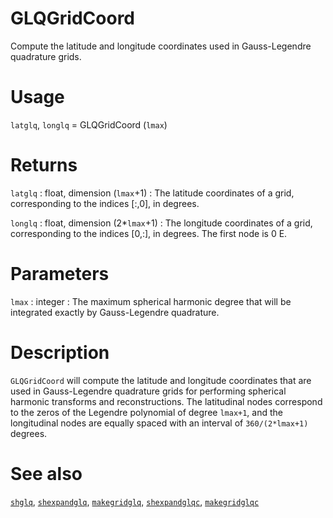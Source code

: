 # GLQGridCoord

Compute the latitude and longitude coordinates used in Gauss-Legendre quadrature grids.

# Usage

`latglq`, `longlq` = GLQGridCoord (`lmax`)

# Returns

`latglq` : float, dimension (`lmax`+1)
:   The latitude coordinates of a grid, corresponding to the indices [:,0], in degrees.

`longlq` : float, dimension (2\*`lmax`+1)
:   The longitude coordinates of a grid, corresponding to the indices [0,:], in degrees. The first node is 0 E.

# Parameters

`lmax` : integer
:   The maximum spherical harmonic degree that will be integrated exactly by Gauss-Legendre quadrature.

# Description

`GLQGridCoord` will compute the latitude and longitude coordinates that are used in Gauss-Legendre quadrature grids for performing spherical harmonic transforms and reconstructions. The latitudinal nodes correspond to the zeros of the Legendre polynomial of degree `lmax+1`, and the longitudinal nodes are equally spaced with an interval of `360/(2*lmax+1)` degrees.

# See also

[`shglq`](pyshglq.html), [`shexpandglq`](pyshexpandglq.html), [`makegridglq`](pymakegridglq.html), [`shexpandglqc`](pyshexpandglqc.html), [`makegridglqc`](pymakegridglqc.html)

